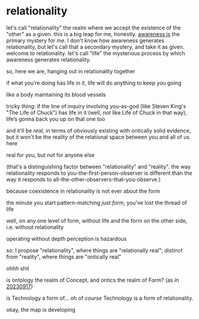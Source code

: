 # relationality

let's call "relationality" the realm where we accept the existence of the "other" as a given. this is a big leap for me, honestly. [awareness is](../27/awareness-is/) the primary mystery for me. I don't know how awareness generates relationality, but let's call that a secondary mystery, and take it as given. welcome to relationality. let's call "life" the mysterious process by which awareness generates relationality.

so, here we are, hanging out in relationality together

if what you’re doing has life in it, life will do anything to keep you going

like a body maintaining its blood vessels

tricky thing: if the line of inquiry involving you-as-god (like Steven King's "The Life of Chuck") has life in it (well, _not_ like Life of Chuck in that way), life’s gonna back you up on that one too

and it'll be _real_, in terms of obviously existing with ontically solid evidence, but it won't be the reality of the relational space between you and all of us here

real for you, but not for anyone else

(that's a distinguishing factor between "relationality" and "reality". the way relationality responds to you-the-first-person-observer is different than the way it responds to all-the-other-observers-that-you-observe.)

because coexistence in relationality is not ever about the form

the minute you start pattern-matching _just form_, you’ve lost the thread of life

well, on any one level of form, without life and the form on the other side, i.e. without relationality

operating without depth perception is hazardous

so: I propose "relationality", where things are "relationally real"; distinct from "reality", where things are "ontically real"

ohhh shit

is ontology the realm of Concept, and ontics the realm of Form? (as in [20230917](../../../2023/09/17/))

is Technology a form of... oh of _course_ Technology is a form of relationality.

okay, the map is developing
